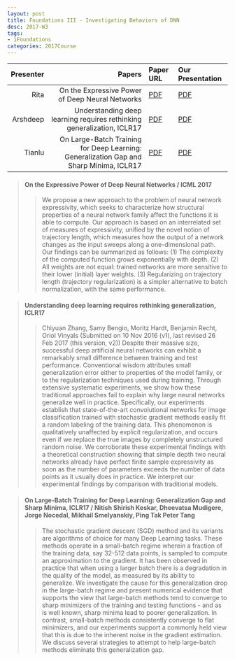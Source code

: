 ```yaml
---
layout: post
title: Foundations III - Investigating Behaviors of DNN
desc: 2017-W3
tags:
- 1Foundations
categories: 2017Course
---
```


| Presenter | Papers | Paper URL| Our Presentation |
| -----: | ---------------------------: | :----- | :----- |
| Rita | On the Expressive Power of Deep Neural Networks | [PDF](https://arxiv.org/pdf/1606.05336.pdf) | [PDF]({{site.baseurl}}/talks/20170905-Rita.pdf) |
| Arshdeep | Understanding deep learning requires rethinking generalization, ICLR17|  [PDF](https://arxiv.org/pdf/1611.03530.pdf) | [PDF]({{site.baseurl}}/talks/20170905-Arshdeep.pdf) |
| Tianlu | On Large-Batch Training for Deep Learning: Generalization Gap and Sharp Minima, ICLR17 | [PDF](https://arxiv.org/pdf/1609.04836.pdf) | [PDF]({{site.baseurl}}/talks/20170905-Tianlu.pdf) |


> #### On the Expressive Power of Deep Neural Networks / ICML 2017
>> We propose a new approach to the problem of neural network expressivity, which seeks to characterize how structural properties of a neural network family affect the functions it is able to compute. Our approach is based on an interrelated set of measures of expressivity, unified by the novel notion of trajectory length, which measures how the output of a network changes as the input sweeps along a one-dimensional path. Our findings can be summarized as follows:  (1) The complexity of the computed function grows exponentially with depth. (2) All weights are not equal: trained networks are more sensitive to their lower (initial) layer weights. (3) Regularizing on trajectory length (trajectory regularization) is a simpler alternative to batch normalization, with the same performance. </sup></sub>



> #### Understanding deep learning requires rethinking generalization, ICLR17 
>> Chiyuan Zhang, Samy Bengio, Moritz Hardt, Benjamin Recht, Oriol Vinyals (Submitted on 10 Nov 2016 (v1), last revised 26 Feb 2017 (this version, v2)) Despite their massive size, successful deep artificial neural networks can exhibit a remarkably small difference between training and test performance. Conventional wisdom attributes small generalization error either to properties of the model family, or to the regularization techniques used during training. Through extensive systematic experiments, we show how these traditional approaches fail to explain why large neural networks generalize well in practice. Specifically, our experiments establish that state-of-the-art convolutional networks for image classification trained with stochastic gradient methods easily fit a random labeling of the training data. This phenomenon is qualitatively unaffected by explicit regularization, and occurs even if we replace the true images by completely unstructured random noise. We corroborate these experimental findings with a theoretical construction showing that simple depth two neural networks already have perfect finite sample expressivity as soon as the number of parameters exceeds the number of data points as it usually does in practice. We interpret our experimental findings by comparison with traditional models. </sup></sub>


> #### On Large-Batch Training for Deep Learning: Generalization Gap and Sharp Minima, ICLR17 / Nitish Shirish Keskar, Dheevatsa Mudigere, Jorge Nocedal, Mikhail Smelyanskiy, Ping Tak Peter Tang
>> The stochastic gradient descent (SGD) method and its variants are algorithms of choice for many Deep Learning tasks. These methods operate in a small-batch regime wherein a fraction of the training data, say 32-512 data points, is sampled to compute an approximation to the gradient. It has been observed in practice that when using a larger batch there is a degradation in the quality of the model, as measured by its ability to generalize. We investigate the cause for this generalization drop in the large-batch regime and present numerical evidence that supports the view that large-batch methods tend to converge to sharp minimizers of the training and testing functions - and as is well known, sharp minima lead to poorer generalization. In contrast, small-batch methods consistently converge to flat minimizers, and our experiments support a commonly held view that this is due to the inherent noise in the gradient estimation. We discuss several strategies to attempt to help large-batch methods eliminate this generalization gap. </sup></sub>
